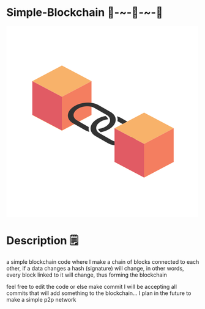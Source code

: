 # Simple-Blockchain 🧱-~-🧱-~-🧱

  ![Ilustration](https://github.com/VitorMob/Simple-Blockchain/blob/main/assets/5e77yv.png)

# Description 🗒️
  
  a simple blockchain code where I make a chain of blocks connected to each other, 
  if a data changes a hash (signature) will change, in other words, every 
  block linked to it will change, thus forming the blockchain 
  
  feel free to edit the code or else make commit I will be accepting 
  all commits that will add something to the blockchain... I plan in 
  the future to make a simple p2p network 
